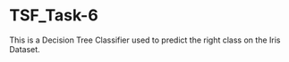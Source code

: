 # TSF_Task-6
This is a Decision Tree Classifier used to predict the right class on the Iris Dataset.
